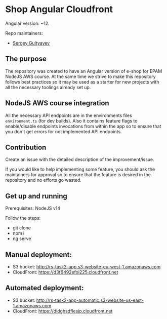 # Shop Angular Cloudfront

Angular version: ~12.

Repo maintainers:

- [Sergey Gultyayev](https://github.com/gultyaev)

## The purpose

The repository was created to have an Angular version of e-shop for EPAM NodeJS AWS course. At the same time we strive to make this repository follows best practices so it may be used as a starter for new projects with all the necessary toolings already set up.

## NodeJS AWS course integration

All the necessary API endpoints are in the environments files `environment.ts` (for dev builds). Also it contains feature flags to enable/disable endpoints invocations from within the app so to ensure that you don't get errors for not implemented API endpoints.

## Contribution

Create an issue with the detailed description of the improvement/issue.

If you would like to help implementing some feature, you should ask the maintainers for approval so to ensure that the feature is desired in the repository and no efforts go wasted.

## Get up and running

Prerequisites: NodeJS v14

Follow the steps:

- git clone
- npm i
- ng serve

## Manual deployment:

- S3 bucket: http://rs-task2-app.s3-website-eu-west-1.amazonaws.com
- CloudFront: https://d3f6492efoi225.cloudfront.net

## Automated deployment:

- S3 bucket: http://rs-task2-app-automatic.s3-website-us-east-1.amazonaws.com
- CloudFront: https://dldghsdflesjp.cloudfront.net
